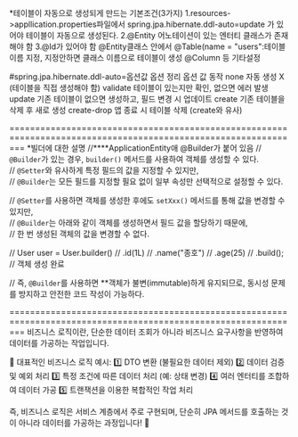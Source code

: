 *테이블이 자동으로 생성되게 만드는 기본조건(3가지)
1.resources->appllication.properties파일에서  spring.jpa.hibernate.ddl-auto=update 가 있어야 테이블이 자동으로 생성된다.
2.@Entity 어노테이션이 있는 엔터티 클래스가 존재해야 함
3.@Id가 있어야 함
 @Entity클래스 안에서 
 @Table(name = "users":테이블 이름 지정, 지정안하면 클래스 이름으로 테이블이 생성
 @Column 등 기타설정

 #spring.jpa.hibernate.ddl-auto=옵션값     옵션 정리
    옵션 값 	                동작
    none	        자동 생성 X (테이블을 직접 생성해야 함)
    validate	    테이블이 있는지만 확인, 없으면 에러 발생
    update	        기존 테이블이 없으면 생성하고, 필드 변경 시 업데이트
    create	        기존 테이블을 삭제 후 새로 생성
    create-drop	    앱 종료 시 테이블 삭제 (create와 유사)


===============================================================================================================
*빌더에 대한 설명
//****ApplicationEntity애 @Builder가 붙어 있음
// `@Builder`가 있는 경우, `builder()` 메서드를 사용하여 객체를 생성할 수 있다.  
// `@Setter`와 유사하게 특정 필드의 값을 지정할 수 있지만,  
// `@Builder`는 모든 필드를 지정할 필요 없이 일부 속성만 선택적으로 설정할 수 있다.  

// `@Setter`를 사용하면 객체를 생성한 후에도 `setXxx()` 메서드를 통해 값을 변경할 수 있지만,  
// `@Builder`는 아래와 같이 객체를 생성하면서 필드 값을 할당하기 때문에,  
// 한 번 생성된 객체의 값을 변경할 수 없다.  

// User user = User.builder()
//     .id(1L)
//     .name("종호")
//     .age(25)
//     .build(); // 객체 생성 완료

// 즉, `@Builder`를 사용하면 **객체가 불변(immutable)하게 유지되므로, 동시성 문제를 방지하고 안전한 코드 작성이 가능하다.


===============================================================================================================
비즈니스 로직이란, 단순한 데이터 조회가 아니라 비즈니스 요구사항을 반영하여 데이터를 가공하는 작업입니다.

📌 대표적인 비즈니스 로직 예시:
1️⃣ DTO 변환 (불필요한 데이터 제외)
2️⃣ 데이터 검증 및 예외 처리
3️⃣ 특정 조건에 따른 데이터 처리 (예: 상태 변경)
4️⃣ 여러 엔터티를 조합하여 데이터 가공
5️⃣ 트랜잭션을 이용한 복합적인 작업 처리

즉, 비즈니스 로직은 서비스 계층에서 주로 구현되며, 단순히 JPA 메서드를 호출하는 것이 아니라 데이터를 가공하는 과정입니다! 🚀